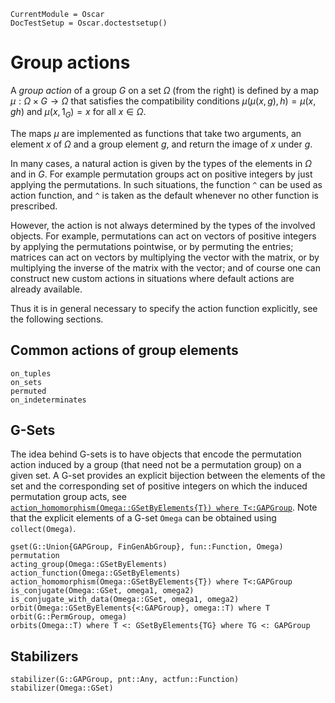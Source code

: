 ```@meta
CurrentModule = Oscar
DocTestSetup = Oscar.doctestsetup()
```

# Group actions

A *group action* of a group $G$ on a set $\Omega$ (from the right) is defined by
a map $\mu:\Omega\times G\to \Omega$ that satisfies the compatibility conditions
$\mu(\mu(x,g),h) = \mu(x, gh)$ and $\mu(x, 1_G) = x$ for all $x\in\Omega$.

The maps $\mu$ are implemented as functions that take two arguments, an element
$x$ of $\Omega$ and a group element $g$, and return the image of $x$ under $g$.

In many cases, a natural action is given by the types of the elements in $\Omega$
and in $G$.
For example permutation groups act on positive integers by just applying
the permutations.
In such situations, the function `^` can be used as action function,
and `^` is taken as the default whenever no other function is prescribed.

However, the action is not always determined by the types of the involved
objects.
For example, permutations can act on vectors of positive integers by
applying the permutations pointwise, or by permuting the entries;
matrices can act on vectors by multiplying the vector with the matrix,
or by multiplying the inverse of the matrix with the vector;
and of course one can construct new custom actions in situations where
default actions are already available.

Thus it is in general necessary to specify the action function explicitly,
see the following sections.


## Common actions of group elements

```@docs
on_tuples
on_sets
permuted
on_indeterminates
```


## G-Sets

The idea behind G-sets is to have objects that encode the permutation action
induced by a group (that need not be a permutation group) on a given set.
A G-set provides an explicit bijection between the elements of the set and
the corresponding set of positive integers on which the induced permutation
group acts,
see [`action_homomorphism(Omega::GSetByElements{T}) where T<:GAPGroup`](@ref).
Note that the explicit elements of a G-set `Omega` can be obtained using
`collect(Omega)`.

```@docs
gset(G::Union{GAPGroup, FinGenAbGroup}, fun::Function, Omega)
permutation
acting_group(Omega::GSetByElements)
action_function(Omega::GSetByElements)
action_homomorphism(Omega::GSetByElements{T}) where T<:GAPGroup
is_conjugate(Omega::GSet, omega1, omega2)
is_conjugate_with_data(Omega::GSet, omega1, omega2)
orbit(Omega::GSetByElements{<:GAPGroup}, omega::T) where T
orbit(G::PermGroup, omega)
orbits(Omega::T) where T <: GSetByElements{TG} where TG <: GAPGroup
```


## Stabilizers

```@docs
stabilizer(G::GAPGroup, pnt::Any, actfun::Function)
stabilizer(Omega::GSet)
```
